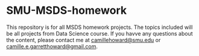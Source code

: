 # SMU-MSDS-homework
This repository is for all MSDS homework projects.  The topics included will be all projects from Data Science course.  If you havve any questions about the content, please contact me at camillehoward@smu.edu or camille.e.garretthoward@gmail.com.
